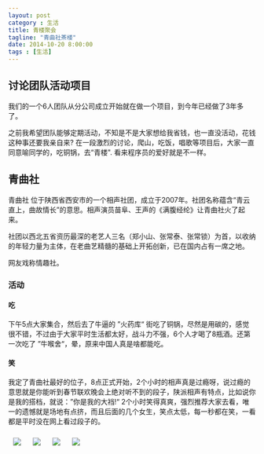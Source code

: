 ```yaml
---
layout: post
category : 生活
title: 青楼聚会
tagline: "青曲社茶楼"
date: 2014-10-20 8:00:00
tags : [生活]
---
```




## 讨论团队活动项目

我们的一个6人团队从分公司成立开始就在做一个项目，到今年已经做了3年多了。

之前我希望团队能够定期活动，不知是不是大家想给我省钱，也一直没活动，花钱这种事还要我亲自来? 在一段激烈的讨论，爬山，吃饭，唱歌等项目后，大家一直同意喻同学的，吃铜锅，去“青楼". 看来程序员的爱好就是不一样。

## 青曲社
青曲社 位于陕西省西安市的一个相声社团，成立于2007年。社团名称蕴含“青云直上，曲故情长”的意思。相声演员苗阜、王声的《满腹经纶》让青曲社火了起来。

社团以西北五省资历最深的老艺人三名（郑小山、张常泰、张常锁）为首，以收纳的年轻力量为主体，在老曲艺精髓的基础上开拓创新，已在国内占有一席之地。

网友戏称情趣社。

### 活动

#### 吃

下午5点大家集合，然后去了牛逼的 ”火药库“ 街吃了铜锅，尽然是用碳的，感觉很不错，不过由于大家平时生活都太好，战斗力不强，6个人才喝了8瓶酒。还第一次吃了 ”牛喉舍“，晕，原来中国人真是啥都能吃。

#### 笑
我定了青曲社最好的位子，8点正式开始，2个小时的相声真是过瘾呀，说过瘾的意思就是你能听到春节联欢晚会上绝对听不到的段子，陕派相声有特点，比如说你是我的搭档，就说：”你是我的大裆!“ 2个小时笑得真爽，强烈推荐大家去看，唯一的遗憾就是场地有点挤，而且后面的几个女生，笑点太低，每一秒都在笑，一看都是平时没在网上看过段子的。

<img style="margin:10px; " class="img-responsive img-rounded" src="https://cdn.jsdelivr.net/gh/wangdeshui/blogpics@master/big-foot-activities/1.jpg"/>
<img style="margin:10px;" class="img-responsive img-rounded" src="https://cdn.jsdelivr.net/gh/wangdeshui/blogpics@master/big-foot-activities/2.jpg"/>
<img style="margin:10px;" class="img-responsive img-rounded" src="https://cdn.jsdelivr.net/gh/wangdeshui/blogpics@master/big-foot-activities/3.jpg"/>
<img style="margin:10px;" class="img-responsive img-rounded" src="https://cdn.jsdelivr.net/gh/wangdeshui/blogpics@master/big-foot-activities/4.jpg"/>
